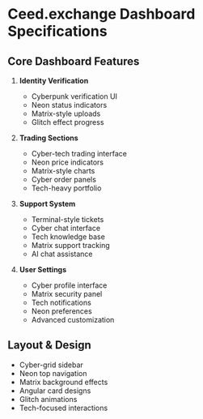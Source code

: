 # Ceed.exchange Dashboard Specifications

## Core Dashboard Features
1. **Identity Verification**
   - Cyberpunk verification UI
   - Neon status indicators
   - Matrix-style uploads
   - Glitch effect progress

2. **Trading Sections**
   - Cyber-tech trading interface
   - Neon price indicators
   - Matrix-style charts
   - Cyber order panels
   - Tech-heavy portfolio

3. **Support System**
   - Terminal-style tickets
   - Cyber chat interface
   - Tech knowledge base
   - Matrix support tracking
   - AI chat assistance

4. **User Settings**
   - Cyber profile interface
   - Matrix security panel
   - Tech notifications
   - Neon preferences
   - Advanced customization

## Layout & Design
- Cyber-grid sidebar
- Neon top navigation
- Matrix background effects
- Angular card designs
- Glitch animations
- Tech-focused interactions